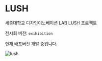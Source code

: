 # LUSH

세종대학교 디자인이노베이션 LAB LUSH 프로젝트

전시회 버전: `exihibition`

현재 배포버전 개발 중입니다.

![lush](https://user-images.githubusercontent.com/91578165/229663639-ad4c144b-c673-4bd2-84fc-271e2114eb34.png)
